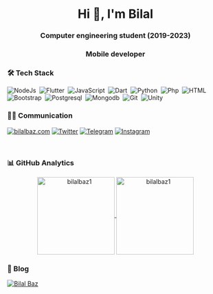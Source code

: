 <h1 align="center">Hi 👋, I'm Bilal</h1>
<h3 align="center">Computer engineering student (2019-2023)</h3>
<h3 align="center">Mobile developer</h3>


### 🛠 Tech Stack

![NodeJs](https://img.shields.io/badge/-NodeJs-05122A?style=flat&logo=nodejs&logoColor=success)&nbsp;
![Flutter](https://img.shields.io/badge/Flutter-05122A?style=flat&logo=flutter&logoColor=02569B)&nbsp;
![JavaScript](https://img.shields.io/badge/-JavaScript-05122A?style=flat&logo=javascript)&nbsp;
![Dart](https://img.shields.io/badge/Dart-05122A?style=flat&logo=dart&logoColor=29B6F6)&nbsp;
![Python](https://img.shields.io/badge/-Python-05122A?style=flat&logo=python)&nbsp;
![Php](https://img.shields.io/badge/-Php-05122A?style=flat&logo=php&logoColor=7377ad)&nbsp;
![HTML](https://img.shields.io/badge/-HTML-05122A?style=flat&logo=HTML5&logoColor=E34F26)&nbsp;
![Bootstrap](https://img.shields.io/badge/-Bootstrap-05122A?style=flat&logo=bootstrap)&nbsp;
![Postgresql](https://img.shields.io/badge/-Postgresql-05122A?style=flat&logo=postgresql&logoColor=058dfc)&nbsp;
![Mongodb](https://img.shields.io/badge/-Mongodb-05122A?style=flat&logo=mongodb&logoColor=10c95a)&nbsp;
![Git](https://img.shields.io/badge/-Git-05122A?style=flat&logo=git)&nbsp;
![Unity](https://img.shields.io/badge/Unity-05122A?style=flat&logo=unity)&nbsp;

### 🤝🏻 Communication

<p align="left">
<a href="https://www.bilalbaz.com" target="blank"><img align="center" src="https://img.shields.io/static/v1?label=Web Site&message=bilalbaz.com&color=0256fe" alt="bilalbaz.com" /></a>
<a href="https://twitter.com/bilalbazz" target="blank"><img align="center" src="https://img.shields.io/badge/Twitter-1DA1F2?style=flat&logo=twitter&logoColor=white" alt="Twitter" /></a>
<a href="https://t.me/bilalbaz" target="blank"><img align="center" src="https://img.shields.io/badge/Telegram-2CA5E0?style=flat&logo=telegram&logoColor=white" alt="Telegram" /></a>
<!-- <a href="https://stackoverflow.com/users/00000" target="blank"><img align="center" src="https://img.shields.io/badge/Stack_Overflow-FE7A16?style=flat&logo=stack-overflow&logoColor=white" alt="stackoverflow" /></a> -->
<a href="https://www.instagram.com/bilal.baz" target="blank"><img align="center" src="https://img.shields.io/badge/Instagram-ab21b2?style=flat&logo=instagram&logoColor=ffffff" alt="Instagram" /></a>
</p>

<br/>

### 📊 GitHub Analytics

<p align="center">
<a href="https://github.com/bilalbaz1">
  <img height="180em" align="center" src="https://github-readme-stats.vercel.app/api?username=bilalbaz1&show_icons=true&locale=en&theme=algolia&include_all_commits=true&count_private=true" alt="bilalbaz1"/>
  <img height="180em" align="center" src="https://github-readme-stats.vercel.app/api/top-langs?username=bilalbaz1&show_icons=true&locale=en&layout=compact&langs_count=8&theme=algolia" alt="bilalbaz1"/>
</a>
</p>


### :pencil: Blog

<a target="_blank" href="https://www.bilalbaz.com/blog">
  <img src="https://github-readme-medium-recent-article.vercel.app/medium/@bilalbaz1/0" alt="Bilal Baz"> 


